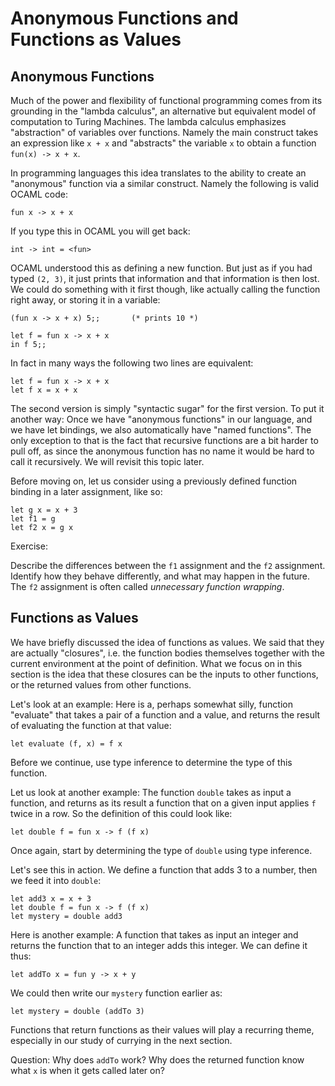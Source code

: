# Anonymous Functions and Functions as Values

## Anonymous Functions

Much of the power and flexibility of functional programming comes from its grounding in the "lambda calculus", an alternative but equivalent model of computation to Turing Machines. The lambda calculus emphasizes "abstraction" of variables over functions. Namely the main construct takes an expression like `x + x` and "abstracts" the variable `x` to obtain a function `fun(x) -> x + x`.

In programming languages this idea translates to the ability to create an "anonymous" function via a similar construct. Namely the following is valid OCAML code:
```
fun x -> x + x
```
If you type this in OCAML you will get back:
```
int -> int = <fun>
```

OCAML understood this as defining a new function. But just as if you had typed `(2, 3)`, it just prints that information and that information is then lost. We could do something with it first though, like actually calling the function right away, or storing it in a variable:
```
(fun x -> x + x) 5;;       (* prints 10 *)

let f = fun x -> x + x
in f 5;;
```

In fact in many ways the following two lines are equivalent:
```
let f = fun x -> x + x
let f x = x + x
```

The second version is simply "syntactic sugar" for the first version. To put it another way: Once we have "anonymous functions" in our language, and we have let bindings, we also automatically have "named functions". The only exception to that is the fact that recursive functions are a bit harder to pull off, as since the anonymous function has no name it would be hard to call it recursively. We will revisit this topic later.

Before moving on, let us consider using a previously defined function binding in a later assignment, like so:
```
let g x = x + 3
let f1 = g
let f2 x = g x
```

Exercise:

Describe the differences between the `f1` assignment and the `f2` assignment. Identify how they behave differently, and what may happen in the future. The `f2` assignment is often called *unnecessary function wrapping*.

## Functions as Values

We have briefly discussed the idea of functions as values. We said that they are actually "closures", i.e. the function bodies themselves together with the current environment at the point of definition. What we focus on in this section is the idea that these closures can be the inputs to other functions, or the returned values from other functions.

Let's look at an example: Here is a, perhaps somewhat silly, function "evaluate" that takes a pair of a function and a value, and returns the result of evaluating the function at that value:
```
let evaluate (f, x) = f x
```

Before we continue, use type inference to determine the type of this function.

Let us look at another example: The function `double` takes as input a function, and returns as its result a function that on a given input applies `f` twice in a row. So the definition of this could look like:
```
let double f = fun x -> f (f x)
```
Once again, start by determining the type of `double` using type inference.

Let's see this in action. We define a function that adds 3 to a number, then we feed it into `double`:
```
let add3 x = x + 3
let double f = fun x -> f (f x)
let mystery = double add3
```

Here is another example: A function that takes as input an integer and returns the function that to an integer adds this integer. We can define it thus:
```
let addTo x = fun y -> x + y
```

We could then write our `mystery` function earlier as:
```
let mystery = double (addTo 3)
```

Functions that return functions as their values will play a recurring theme, especially in our study of currying in the next section.

Question: Why does `addTo` work? Why does the returned function know what `x` is when it gets called later on?
